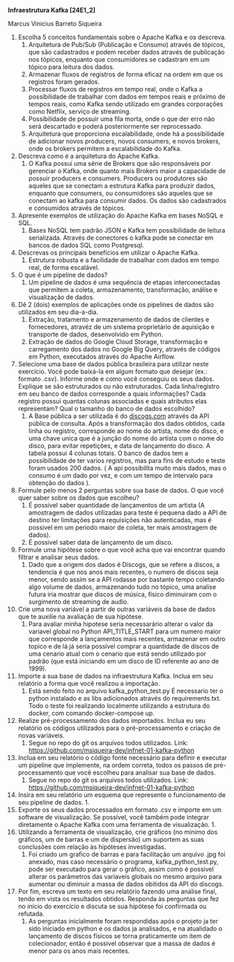 **Infraestrutura Kafka [24E1_2]**

Marcus Vinicius Barreto Siqueira

1. Escolha 5 conceitos fundamentais sobre o Apache Kafka e os descreva.
    1. Arquitetura de Pub/Sub (Publicação e Consumo) através de tópicos, que são cadastrados e podem receber dados através de publicação nos tópicos, enquanto que consumidores se cadastram em um tópico para leitura dos dados.
    2. Armazenar fluxos de registros de forma eficaz na ordem em que os registros foram gerados.
    3. Processar fluxos de registros em tempo real, onde o Kafka a possibilidade de trabalhar com dados em tempos reais e próximo de tempos reais, como Kafka sendo utilizado em grandes corporações como Netflix, serviço de streaming.
    4. Possibilidade de possuir uma fila morta, onde o que der erro não será descartado e poderá posteriormente ser reprocessado.
    5. Arquitetura que proporciona escalabilidade, onde há a possibilidade de adicionar novos producers, novos consumers, e novos brokers, onde os brokers permitem a escalabilidade do Kafka.
2. Descreva como é a arquitetura do Apache Kafka.
    1. O Kafka possui uma série de Brokers que são responsáveis por gerenciar o Kafka, onde quanto mais Brokers maior a capacidade de possuir producers e consumers. Producers ou produtores são aqueles que se conectam a estrutura Kafka para produzir dados, enquanto que consumers, ou consumidores são aqueles que se conectam ao kafka para consumir dados. Os dados são cadastrados e consumidos através de tópicos.
3. Apresente exemplos de utilização do Apache Kafka em bases NoSQL e SQL.
    1. Bases NoSQL tem padrão JSON e Kafka tem possibilidade de leitura serializada. Através de conectores o kafka pode se conectar em bancos de dados SQL como Postgresql.
4. Descrevas os principais benefícios em utilizar o Apache Kafka.
    1. Estrutura robusta e a facilidade de trabalhar com dados em tempo real, de forma escalável.
5. O que é um pipeline de dados?
    1. Um pipeline de dados é uma sequência de etapas interconectadas que permitem a coleta, armazenamento, transformação, análise e visualização de dados.
6. Dê 2 (dois) exemplos de aplicações onde os pipelines de dados são utilizados em seu dia-a-dia.
    1. Extração, tratamento e armazenamento de dados de clientes e fornecedores, atravéz de um sistema proprietário de aquisição e transporte de dados, desenvolvido em Python.
    2. Extração de dados do Google Cloud Storage, transformação e carregamento dos dados no Google Big Query, através de códigos em Python, executados através do Apache Airflow.
7. Selecione uma base de dados pública brasileira para utilizar neste exercício. Você pode baixá-la em algum formato que desejar (ex.: formato .csv). Informe onde e como você conseguiu os seus dados. Explique se são estruturados ou não estruturados. Cada linha/registro em seu banco de dados corresponde a quais informações? Cada registro possui quantas colunas associadas e quais atributos elas representam? Qual o tamanho do banco de dados escolhido?
    1. A Base pública a ser utilizada é do [discogs.com](http://discogs.com) através da API pública de consulta. Após a transformação dos dados obtidos, cada linha ou registro, corresponde ao nome do artista, nome do disco, e uma chave unica que é a junção do nome do artista com o nome do disco, para evitar repetições, e data de lançamento do disco. A tabela possui 4 colunas totais. O banco de dados tem a possibilidade de ter varios registros, mas para fins de estudo e teste foram usados 200 dados. ( A api possibilita muito mais dados, mas o consumo é um dado por vez, e com um tempo de intervalo para obtenção do dados ).
8. Formule pelo menos 2 perguntas sobre sua base de dados. O que você quer saber sobre os dados que escolheu?
    1. É possivel saber quantidade de lançamentos de um artista (A amostragem de dados utilizadas para teste é pequena dado a API de destino ter limitações para requisições não autenticadas, mas é possivel em um periodo maior de coleta, ter mais amostragem de dados).
    2. É possivel saber data de lançamento de um disco.
9. Formule uma hipótese sobre o que você acha que vai encontrar quando filtrar e analisar seus dados.
    1. Dado que a origem dos dados é Discogs, que se refere a discos, a tendencia é que nos anos mais recentes, o numero de discos seja menor, sendo assim se a API rodasse por bastante tempo coletando algo volume de dados, armazenando tudo no tópico, uma analise futura iria mostrar que discos de música, físico diminuiram com o surgimento de streaming de audio.
10. Crie uma nova variável a partir de outras variáveis da base de dados que te auxilie na avaliação de sua hipótese.
    1. Para avaliar minha hipotese seria necessarário alterar o valor da variavel global no Python API_TITLE_START para um numero maior que corresponde a lançamentos mais recentes, armazenar em outro topico e de lá já seria possível comprar a quantidade de discos de uma cenario atual com o cenario que está sendo utilizado por padrão (que está iniciando em um disco de ID referente ao ano de 1999).
11. Importe a sua base de dados na infraestrutura Kafka. Inclua em seu relatório a forma que você realizou a importação.
    1. Está sendo feito no arquivo kafka_python_test.py 
    É necessario ter o python instalado e as libs adicionados através do requirements.txt. Todo o teste foi realizando localmente utilizando a estrutura do docker, com comando docker-compose up.
12. Realize pré-processamento dos dados importados. Inclua eu seu relatório os códigos utilizados para o pré-processamento e criação de novas variáveis.
    1. Segue no repo do git os arquivos todos utilizados.
    Link: https://github.com/msiqueira-dev/infnet-01-kafka-python
13. Inclua em seu relatório o código fonte necessário para definir e executar um pipeline que implemente, na ordem correta, todos os passos de pré-processamento que você escolheu para analisar sua base de dados.
    1. Segue no repo do git os arquivos todos utilizados.
    Link: https://github.com/msiqueira-dev/infnet-01-kafka-python
14. Insira em seu relatório um esquema que represente o funcionamento de seu pipeline de dados.
    1. 
15. Exporte os seus dados processados em formato .csv e importe em um software de visualização. Se possível, você também pode integrar diretamente o Apache Kafka com uma ferramenta de visualização.
    1.
16. Utilizando a ferramenta de visualização, crie gráficos (no mínimo dos gráficos, um de barras e um de dispersão) um suportem as suas conclusões com relação às hipóteses investigadas.
    1. Foi criado um grafico de barras e para facilitação um arquivo .jpg foi anexado, mas caso necessário o programa, kafka_python_test.py, pode ser executado para gerar o gráfico, assim como é possivel alterar os parâmetros das variaveis globais no mesmo arquivo para aumentar ou diminuir a massa de dados obitidos da API do discogs.
17. Por fim, escreva um texto em seu relatório fazendo uma análise final, tendo em vista os resultados obtidos. Responda às perguntas que fez no início do exercício e discuta se sua hipótese foi confirmada ou refutada.
    1. As perguntas inicialmente foram respondidas após o projeto ja ter sido iniciado em python e os dados ja analisados, e na atualidado o lançamento de discos físicos se torna praticamente um item de colecionador, então é possivel observar que a massa de dados é menor para os anos mais recentes.